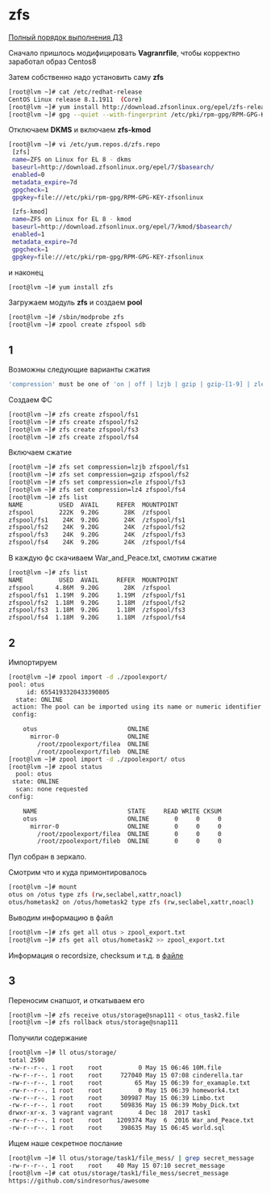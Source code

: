 # zfs

[Полный порядок выполнения ДЗ](hw4v3)

Сначало пришлось модифицировать **Vagranrfile**, чтобы корректно заработал образ Centos8

Затем собственно надо установить саму **zfs**

```bash
[root@lvm ~]# cat /etc/redhat-release 
CentOS Linux release 8.1.1911  (Core)
[root@lvm ~]# yum install http://download.zfsonlinux.org/epel/zfs-release.el8_1.noarch.rpm
[root@lvm ~]# gpg --quiet --with-fingerprint /etc/pki/rpm-gpg/RPM-GPG-KEY-zfsonlinux
```

Отключаем **DKMS** и включаем **zfs-kmod**

```bash
[root@lvm ~]# vi /etc/yum.repos.d/zfs.repo
 [zfs]
 name=ZFS on Linux for EL 8 - dkms
 baseurl=http://download.zfsonlinux.org/epel/7/$basearch/
 enabled=0
 metadata_expire=7d
 gpgcheck=1
 gpgkey=file:///etc/pki/rpm-gpg/RPM-GPG-KEY-zfsonlinux

 [zfs-kmod]
 name=ZFS on Linux for EL 8 - kmod
 baseurl=http://download.zfsonlinux.org/epel/7/kmod/$basearch/
 enabled=1
 metadata_expire=7d
 gpgcheck=1
 gpgkey=file:///etc/pki/rpm-gpg/RPM-GPG-KEY-zfsonlinux
```

и наконец

```bash
[root@lvm ~]# yum install zfs
```

Загружаем модуль **zfs** и создаем **pool**

```bash
[root@lvm ~]# /sbin/modprobe zfs
[root@lvm ~]# zpool create zfspool sdb
```

## 1

Возможны следующие варианты сжатия 

```bash
'compression' must be one of 'on | off | lzjb | gzip | gzip-[1-9] | zle | lz4'
```

Создаем ФС

```bash
[root@lvm ~]# zfs create zfspool/fs1
[root@lvm ~]# zfs create zfspool/fs2
[root@lvm ~]# zfs create zfspool/fs3
[root@lvm ~]# zfs create zfspool/fs4
```

Включаем сжатие

```bash
[root@lvm ~]# zfs set compression=lzjb zfspool/fs1
[root@lvm ~]# zfs set compression=gzip zfspool/fs2
[root@lvm ~]# zfs set compression=zle zfspool/fs3
[root@lvm ~]# zfs set compression=lz4 zfspool/fs4
[root@lvm ~]# zfs list
NAME          USED  AVAIL     REFER  MOUNTPOINT
zfspool       222K  9.20G       28K  /zfspool
zfspool/fs1    24K  9.20G       24K  /zfspool/fs1
zfspool/fs2    24K  9.20G       24K  /zfspool/fs2
zfspool/fs3    24K  9.20G       24K  /zfspool/fs3
zfspool/fs4    24K  9.20G       24K  /zfspool/fs4
```

В каждую фс скачиваем  War_and_Peace.txt, смотим сжатие

```bash
[root@lvm ~]# zfs list
NAME          USED  AVAIL     REFER  MOUNTPOINT
zfspool      4.86M  9.20G       28K  /zfspool
zfspool/fs1  1.19M  9.20G     1.19M  /zfspool/fs1
zfspool/fs2  1.18M  9.20G     1.18M  /zfspool/fs2
zfspool/fs3  1.18M  9.20G     1.18M  /zfspool/fs3
zfspool/fs4  1.18M  9.20G     1.18M  /zfspool/fs4
```

## 2

Импортируем 

```bash
[root@lvm ~]# zpool import -d ./zpoolexport/
pool: otus
     id: 6554193320433390805
  state: ONLINE
 action: The pool can be imported using its name or numeric identifier.
 config:

	otus                         ONLINE
	  mirror-0                   ONLINE
	    /root/zpoolexport/filea  ONLINE
	    /root/zpoolexport/fileb  ONLINE
[root@lvm ~]# zpool import -d ./zpoolexport/ otus
[root@lvm ~]# zpool status
  pool: otus
 state: ONLINE
  scan: none requested
config:

	NAME                         STATE     READ WRITE CKSUM
	otus                         ONLINE       0     0     0
	  mirror-0                   ONLINE       0     0     0
	    /root/zpoolexport/filea  ONLINE       0     0     0
	    /root/zpoolexport/fileb  ONLINE       0     0     0
```

Пул  собран в зеркало.

Смотрим что и куда примонтировалось

```bash
[root@lvm ~]# mount
otus on /otus type zfs (rw,seclabel,xattr,noacl)
otus/hometask2 on /otus/hometask2 type zfs (rw,seclabel,xattr,noacl)
```

Выводим информацию в файл

```bash
[root@lvm ~]# zfs get all otus > zpool_export.txt
[root@lvm ~]# zfs get all otus/hometask2 >> zpool_export.txt
```

Информация о  recordsize, checksum и т.д. в [файле](zpool_export.txt)

## 3

Переносим снапшот, и откатываем его

```bash
[root@lvm ~]# zfs receive otus/storage@snap111 < otus_task2.file
[root@lvm ~]# zfs rollback otus/storage@snap111
```

Получили содержание

```bash
[root@lvm ~]# ll otus/storage/
total 2590
-rw-r--r--. 1 root    root          0 May 15 06:46 10M.file
-rw-r--r--. 1 root    root     727040 May 15 07:08 cinderella.tar
-rw-r--r--. 1 root    root         65 May 15 06:39 for_examaple.txt
-rw-r--r--. 1 root    root          0 May 15 06:39 homework4.txt
-rw-r--r--. 1 root    root     309987 May 15 06:39 Limbo.txt
-rw-r--r--. 1 root    root     509836 May 15 06:39 Moby_Dick.txt
drwxr-xr-x. 3 vagrant vagrant       4 Dec 18  2017 task1
-rw-r--r--. 1 root    root    1209374 May  6  2016 War_and_Peace.txt
-rw-r--r--. 1 root    root     398635 May 15 06:45 world.sql
```

Ищем наше секретное послание

```bash
[root@lvm ~]# ll otus/storage/task1/file_mess/ | grep secret_message
-rw-r--r--. 1 root    root    40 May 15 07:10 secret_message
[root@lvm ~]# cat otus/storage/task1/file_mess/secret_message
https://github.com/sindresorhus/awesome

```

